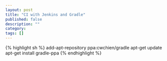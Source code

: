 ```yaml
---
layout: post
title: "CI with Jenkins and Gradle"
published: false
description: ""
category: 
tags: []
---
```


{% highlight sh %}
add-apt-repository ppa:cwchien/gradle
apt-get update
apt-get install gradle-ppa
{% endhighlight %}
